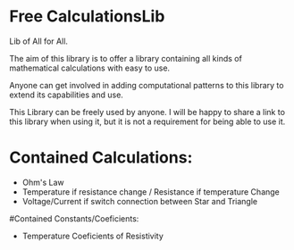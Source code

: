 # Free CalculationsLib
Lib of All for All.

The aim of this library is to offer a library containing all kinds of mathematical calculations with easy to use.

Anyone can get involved in adding computational patterns to this library to extend its capabilities and use.

This Library can be freely used by anyone. I will be happy to share a link to this library when using it, but it is not a requirement for being able to use it.



# Contained Calculations:
- Ohm's Law
- Temperature if resistance change / Resistance if temperature Change
- Voltage/Current if switch connection between Star and Triangle



#Contained Constants/Coeficients:
- Temperature Coeficients of Resistivity







